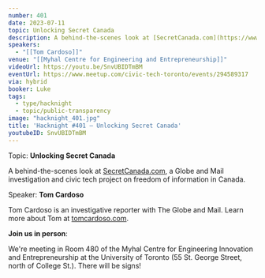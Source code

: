 ```yaml
---
number: 401
date: 2023-07-11
topic: Unlocking Secret Canada
description: A behind-the-scenes look at [SecretCanada.com](https://www.secretcanada.com/), a Globe and Mail investigation and civic tech project on freedom of information in Canada.
speakers:
  - "[[Tom Cardoso]]"
venue: "[[Myhal Centre for Engineering and Entrepreneurship]]"
videoUrl: https://youtu.be/SnvUBIDTmBM
eventUrl: https://www.meetup.com/civic-tech-toronto/events/294589317
via: hybrid
booker: Luke
tags:
  - type/hacknight
  - topic/public-transparency
image: "hacknight_401.jpg"
title: 'Hacknight #401 – Unlocking Secret Canada'
youtubeID: SnvUBIDTmBM
---
```


Topic: **Unlocking Secret Canada**

A behind-the-scenes look at [SecretCanada.com](https://www.secretcanada.com/), a Globe and Mail investigation and civic tech project on freedom of information in Canada.

Speaker: **Tom Cardoso**

Tom Cardoso is an investigative reporter with The Globe and Mail. Learn more about Tom at [tomcardoso.com](https://tomcardoso.com/).

**Join us in person**:

We're meeting in Room 480 of the Myhal Centre for Engineering Innovation and Entrepreneurship at the University of Toronto (55 St. George Street, north of College St.). There will be signs!